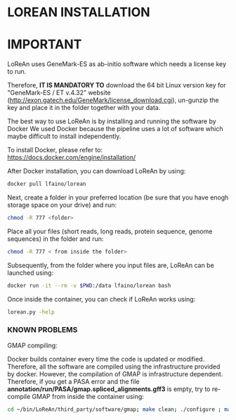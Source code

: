 # LOREAN INSTALLATION

# IMPORTANT
LoReAn uses GeneMark-ES as ab-initio software which needs a license key to run. 

Therefore, **IT IS MANDATORY TO** download the 64 bit Linux version key for "GeneMark-ES / ET v.4.32" website (http://exon.gatech.edu/GeneMark/license_download.cgi), un-gunzip the key and place it in 
the folder together with your data.

The best way to use LoReAn is by installing and running the software by Docker
We used Docker because the pipeline uses a lot of software which maybe difficult to install independently.

To install Docker, please refer to:
https://docs.docker.com/engine/installation/

After Docker installation, you can download LoReAn by using:
```bash
docker pull lfaino/lorean
```
Next, create a folder in your preferred location (be sure that you have enogh storage space on your drive) and run: 

```bash
chmod -R 777 <folder>
```
Place all your files (short reads, long reads, protein sequence, genome sequences) in the folder and run:
```bash
chmod -R 777 < from inside the folder> 
```

Subsequently, from the folder where you input files are, LoReAn can be launched using:
```bash
docker run -it --rm -v $PWD:/data lfaino/lorean bash
```

Once inside the container, you can check if LoReAn works using:
```bash
lorean.py -help
```

### KNOWN PROBLEMS 

GMAP compiling:

Docker builds container every time the code is updated or modified. Therefore, all the software are compiled using the infrastructure provided by docker. However, the compilation of GMAP is 
infrastructure dependent. Therefore, if you get a PASA error and the file **annotation/run/PASA/gmap.spliced_alignments.gff3** is empty, try to re-compile GMAP from inside the 
container using:
```bash
cd ~/bin/LoReAn/third_party/software/gmap; make clean; ./configure ; make ; sudo make install ; cd /data/
```

